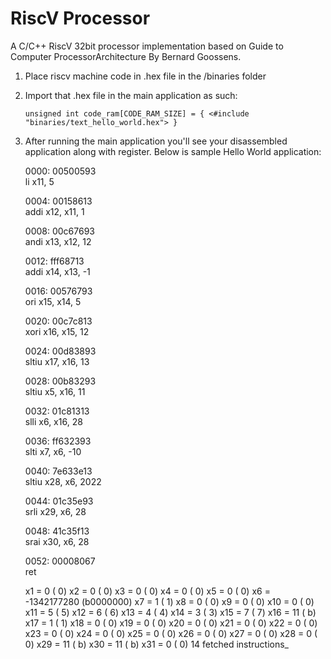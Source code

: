 # RiscV Processor
A C/C++ RiscV 32bit processor implementation based on Guide to Computer ProcessorArchitecture By Bernard Goossens.

1. Place riscv machine code in .hex file in the /binaries folder
2. Import that .hex file in the main application as such:

   `unsigned int code_ram[CODE_RAM_SIZE] = {
      <#include "binaries/text_hello_world.hex">
    }`

3. After running the main application you'll see your disassembled application along with register. Below is sample Hello World application:
      
   0000: 00500593      
   li x11, 5
   
   0004: 00158613      
   addi x12, x11, 1
   
   0008: 00c67693      
   andi x13, x12, 12
   
   0012: fff68713      
   addi x14, x13, -1
   
   0016: 00576793      
   ori x15, x14, 5
   
   0020: 00c7c813      
   xori x16, x15, 12
   
   0024: 00d83893      
   sltiu x17, x16, 13
   
   0028: 00b83293      
   sltiu x5, x16, 11
   
   0032: 01c81313      
   slli x6, x16, 28
   
   0036: ff632393      
   slti x7, x6, -10
   
   0040: 7e633e13      
   sltiu x28, x6, 2022
   
   0044: 01c35e93      
   srli x29, x6, 28
   
   0048: 41c35f13      
   srai x30, x6, 28
   
   0052: 00008067      
   ret
   
   x1  =                0 (       0)
   x2  =                0 (       0)
   x3  =                0 (       0)
   x4  =                0 (       0)
   x5  =                0 (       0)
   x6  =      -1342177280 (b0000000)
   x7  =                1 (       1)
   x8  =                0 (       0)
   x9  =                0 (       0)
   x10 =                0 (       0)
   x11 =                5 (       5)
   x12 =                6 (       6)
   x13 =                4 (       4)
   x14 =                3 (       3)
   x15 =                7 (       7)
   x16 =               11 (       b)
   x17 =                1 (       1)
   x18 =                0 (       0)
   x19 =                0 (       0)
   x20 =                0 (       0)
   x21 =                0 (       0)
   x22 =                0 (       0)
   x23 =                0 (       0)
   x24 =                0 (       0)
   x25 =                0 (       0)
   x26 =                0 (       0)
   x27 =                0 (       0)
   x28 =                0 (       0)
   x29 =               11 (       b)
   x30 =               11 (       b)
   x31 =                0 (       0)
   14 fetched instructions_
